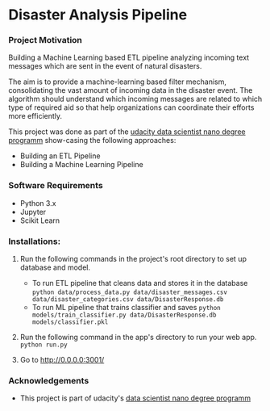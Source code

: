 # Disaster Analysis Pipeline

### Project Motivation

Building a Machine Learning based ETL pipeline analyzing incoming text messages which are sent in the event of natural disasters.

The aim is to provide a machine-learning based filter mechanism, consolidating the vast amount of incoming data in the disaster event. The algorithm should understand which incoming messages are related to which type of required aid so that help organizations can coordinate their efforts more efficiently.

This project was done as part of the <a href="https://www.udacity.com/course/data-scientist-nanodegree--nd025">udacity data scientist nano degree programm</a> show-casing the following approaches:

* Building an ETL Pipeline
* Building a Machine Learning Pipeline

### Software Requirements

* Python 3.x
* Jupyter
* Scikit Learn

### Installations:

1. Run the following commands in the project's root directory to set up database and model.

    - To run ETL pipeline that cleans data and stores it in the database
        `python data/process_data.py data/disaster_messages.csv data/disaster_categories.csv data/DisasterResponse.db`
    - To run ML pipeline that trains classifier and saves
        `python models/train_classifier.py data/DisasterResponse.db models/classifier.pkl`

2. Run the following command in the app's directory to run your web app.
    `python run.py`

3. Go to http://0.0.0.0:3001/

### Acknowledgements

* This project is part of udacity's <a href="https://www.udacity.com/course/data-scientist-nanodegree--nd025">data scientist nano degree programm</a>


